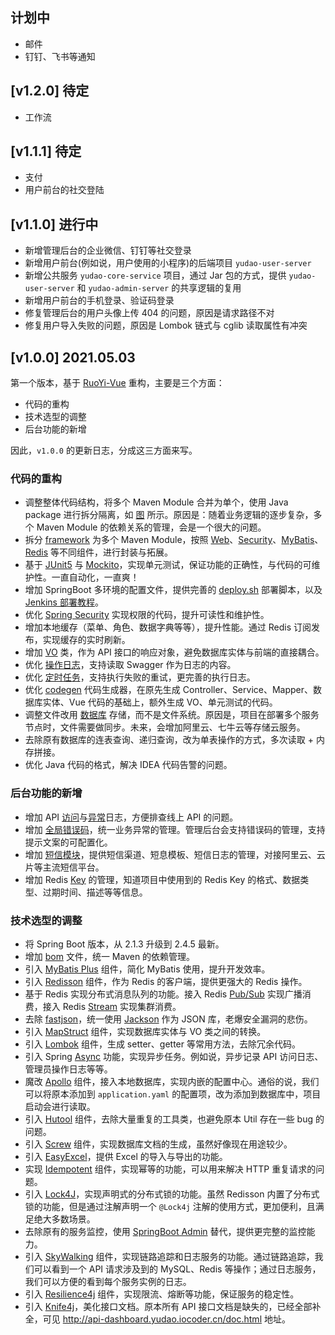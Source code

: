 ## 计划中

* 邮件
* 钉钉、飞书等通知

## [v1.2.0] 待定

* 工作流

## [v1.1.1] 待定

* 支付
* 用户前台的社交登陆

## [v1.1.0] 进行中

* 新增管理后台的企业微信、钉钉等社交登录
* 新增用户前台(例如说，用户使用的小程序)的后端项目 `yudao-user-server`
* 新增公共服务 `yudao-core-service` 项目，通过 Jar 包的方式，提供 `yudao-user-server` 和 `yudao-admin-server` 的共享逻辑的复用
* 新增用户前台的手机登录、验证码登录 
* 修复管理后台的用户头像上传 404 的问题，原因是请求路径不对
* 修复用户导入失败的问题，原因是 Lombok 链式与 cglib 读取属性有冲突

## [v1.0.0] 2021.05.03

第一个版本，基于 [RuoYi-Vue](https://gitee.com/y_project/RuoYi-Vue) 重构，主要是三个方面：
* 代码的重构
* 技术选型的调整
* 后台功能的新增

因此，`v1.0.0` 的更新日志，分成这三方面来写。

### 代码的重构

* 调整整体代码结构，将多个 Maven Module 合并为单个，使用 Java package 进行拆分隔离，如 [图](https://static.iocoder.cn/ruoyi-vue-pro-modules.jpg) 所示。原因是：随着业务逻辑的逐步复杂，多个 Maven Module 的依赖关系的管理，会是一个很大的问题。
* 拆分 [framework](https://gitee.com/zhijiantianya/ruoyi-vue-pro/tree/master/yudao-framework) 为多个 Maven Module，按照 [Web](https://gitee.com/zhijiantianya/ruoyi-vue-pro/tree/master/yudao-framework/yudao-spring-boot-starter-web)、[Security](https://gitee.com/zhijiantianya/ruoyi-vue-pro/tree/master/yudao-framework/yudao-spring-boot-starter-security)、[MyBatis](https://gitee.com/zhijiantianya/ruoyi-vue-pro/tree/master/yudao-framework/yudao-spring-boot-starter-mybatis)、[Redis](https://gitee.com/zhijiantianya/ruoyi-vue-pro/tree/master/yudao-framework/yudao-spring-boot-starter-redis) 等不同组件，进行封装与拓展。 
* 基于 [JUnit5](https://junit.org/junit5/) 与 [Mockito](https://github.com/mockito/mockito)，实现单元测试，保证功能的正确性，与代码的可维护性。一直自动化，一直爽！
* 增加 SpringBoot 多环境的配置文件，提供完善的 [deploy.sh](https://gitee.com/zhijiantianya/ruoyi-vue-pro/blob/master/bin/deploy.sh) 部署脚本，以及 [Jenkins 部署教程](https://juejin.cn/post/6942098287533129765)。
* 优化 [Spring Security](https://gitee.com/zhijiantianya/ruoyi-vue-pro/tree/master/yudao-framework/yudao-spring-boot-starter-security) 实现权限的代码，提升可读性和维护性。
* 增加本地缓存（菜单、角色、数据字典等等），提升性能。通过 Redis 订阅发布，实现缓存的实时刷新。
* 增加 [VO](https://gitee.com/zhijiantianya/ruoyi-vue-pro/tree/master/yudao-admin-server/src/main/java/cn/iocoder/yudao/adminserver/modules/system/controller/auth/vo) 类，作为 API 接口的响应对象，避免数据库实体与前端的直接耦合。
* 优化 [操作日志](https://gitee.com/zhijiantianya/ruoyi-vue-pro/tree/master/src/main/java/cn/iocoder/dashboard/framework/logger/operatelog)，支持读取 Swagger 作为日志的内容。
* 优化 [定时任务](https://gitee.com/zhijiantianya/ruoyi-vue-pro/tree/master/src/main/java/cn/iocoder/dashboard/framework/quartz)，支持执行失败的重试，更完善的执行日志。
* 优化 [codegen](https://gitee.com/zhijiantianya/ruoyi-vue-pro/tree/master/yudao-admin-server/src/main/java/cn/iocoder/yudao/adminserver/modules/tool/service/codegen) 代码生成器，在原先生成 Controller、Service、Mapper、数据库实体、Vue 代码的基础上，额外生成 VO、单元测试的代码。
* 调整文件改用 [数据库](https://gitee.com/zhijiantianya/ruoyi-vue-pro/blob/master/yudao-admin-server/src/main/java/cn/iocoder/yudao/adminserver/modules/infra/dal/dataobject/file/InfFileDO.java) 存储，而不是文件系统。原因是，项目在部署多个服务节点时，文件需要做同步。未来，会增加阿里云、七牛云等存储云服务。
* 去除原有数据库的连表查询、递归查询，改为单表操作的方式，多次读取 + 内存拼接。
* 优化 Java 代码的格式，解决 IDEA 代码告警的问题。

### 后台功能的新增

* 增加 API [访问](https://gitee.com/zhijiantianya/ruoyi-vue-pro/blob/master/yudao-admin-server/src/main/java/cn/iocoder/yudao/adminserver/modules/infra/dal/dataobject/logger/InfApiAccessLogDO.java)与[异常](https://gitee.com/zhijiantianya/ruoyi-vue-pro/blob/master/yudao-admin-server/src/main/java/cn/iocoder/yudao/adminserver/modules/infra/dal/dataobject/logger/InfApiErrorLogDO.java)日志，方便排查线上 API 的问题。
* 增加 [全局错误码](https://gitee.com/zhijiantianya/ruoyi-vue-pro/blob/master/yudao-admin-server/src/main/java/cn/iocoder/yudao/adminserver/modules/system/dal/dataobject/errorcode/SysErrorCodeDO.java)，统一业务异常的管理。管理后台会支持错误码的管理，支持提示文案的可配置化。
* 增加 [短信模块](https://gitee.com/zhijiantianya/ruoyi-vue-pro/tree/master/yudao-admin-server/src/main/java/cn/iocoder/yudao/adminserver/modules/system/service/sms)，提供短信渠道、短息模板、短信日志的管理，对接阿里云、云片等主流短信平台。
* 增加 Redis [Key](https://gitee.com/zhijiantianya/ruoyi-vue-pro/blob/master/yudao-framework/yudao-spring-boot-starter-redis/src/main/java/cn/iocoder/yudao/framework/redis/core/RedisKeyDefine.java) 的管理，知道项目中使用到的 Redis Key 的格式、数据类型、过期时间、描述等等信息。

### 技术选型的调整

* 将 Spring Boot 版本，从 2.1.3 升级到 2.4.5 最新。
* 增加 [bom](https://gitee.com/zhijiantianya/ruoyi-vue-pro/blob/master/yudao-dependencies/pom.xml) 文件，统一 Maven 的依赖管理。
* 引入 [MyBatis Plus](https://baomidou.com/) 组件，简化 MyBatis 使用，提升开发效率。
* 引入 [Redisson](https://github.com/redisson/redisson) 组件，作为 Redis 的客户端，提供更强大的 Redis 操作。
* 基于 Redis 实现分布式消息队列的功能。接入 Redis [Pub/Sub](https://redis.io/topics/pubsub) 实现广播消费，接入 Redis [Stream](https://redis.io/topics/streams-intro) 实现集群消费。
* 去除 [fastjson](https://github.com/alibaba/fastjson)，统一使用 [Jackson](https://www.jackson.com/) 作为 JSON 库，老爆安全漏洞的悲伤。
* 引入 [MapStruct](https://mapstruct.org/) 组件，实现数据库实体与 VO 类之间的转换。
* 引入 [Lombok](https://projectlombok.org/) 组件，生成 setter、getter 等常用方法，去除冗余代码。
* 引入 Spring [Async](https://www.iocoder.cn/Spring-Boot/Async-Job/?oschina) 功能，实现异步任务。例如说，异步记录 API 访问日志、管理员操作日志等等。
* 魔改 [Apollo](https://github.com/ctripcorp/apollo) 组件，接入本地数据库，实现内嵌的配置中心。通俗的说，我们可以将原本添加到 `application.yaml` 的配置项，改为添加到数据库中，项目启动会进行读取。
* 引入 [Hutool](https://github.com/dromara/hutool) 组件，去除大量重复的工具类，也避免原本 Util 存在一些 bug 的问题。
* 引入 [Screw](https://github.com/pingfangushi/screw) 组件，实现数据库文档的生成，虽然好像现在用途较少。
* 引入 [EasyExcel](https://github.com/alibaba/easyexcel)，提供 Excel 的导入与导出的功能。
* 实现 [Idempotent](https://gitee.com/zhijiantianya/ruoyi-vue-pro/tree/master/yudao-framework/yudao-spring-boot-starter-protection/src/main/java/cn/iocoder/yudao/framework/idempotent) 组件，实现幂等的功能，可以用来解决 HTTP 重复请求的问题。
* 引入 [Lock4J](https://gitee.com/baomidou/lock4j)，实现声明式的分布式锁的功能。虽然 Redisson 内置了分布式锁的功能，但是通过注解声明一个 `@Lock4j` 注解的使用方式，更加便利，且满足绝大多数场景。
* 去除原有的服务监控，使用 [SpringBoot Admin](https://github.com/codecentric/spring-boot-admin) 替代，提供更完整的监控能力。
* 引入 [SkyWalking](https://github.com/apache/skywalking) 组件，实现链路追踪和日志服务的功能。通过链路追踪，我们可以看到一个 API 请求涉及到的 MySQL、Redis 等操作；通过日志服务，我们可以方便的看到每个服务实例的日志。
* 引入 [Resilience4j](https://github.com/quartz-scheduler) 组件，实现限流、熔断等功能，保证服务的稳定性。
* 引入 [Knife4j](https://gitee.com/xiaoym/knife4j)，美化接口文档。原本所有 API 接口文档是缺失的，已经全部补全，可见 <http://api-dashboard.yudao.iocoder.cn/doc.html> 地址。
